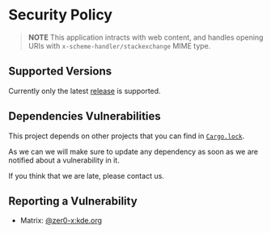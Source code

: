 # Security Policy

> **NOTE**
> This application intracts with web content, and handles opening URIs with `x-scheme-handler/stackexchange` MIME type.

## Supported Versions

Currently only the latest [release](./PACKAGING.md#releases) is supported.

## Dependencies Vulnerabilities

This project depends on other projects that you can find in [`Cargo.lock`](./Cargo.lock).

As we can we will make sure to update any dependency as soon as we are notified about a vulnerability in it.

If you think that we are late, please contact us.

## Reporting a Vulnerability

- Matrix: [@zer0-x:kde.org](https://matrix.to/#/@zer0-x:kde.org)
